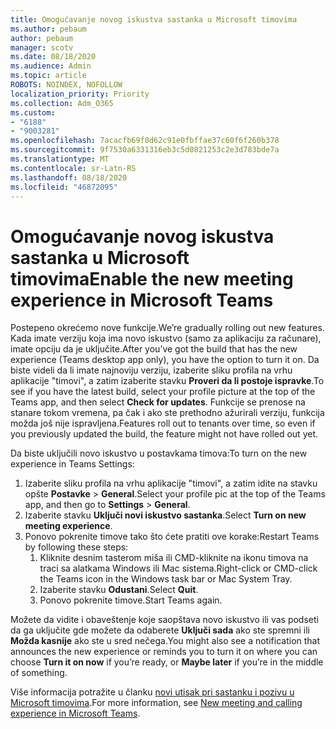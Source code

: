 ```yaml
---
title: Omogućavanje novog iskustva sastanka u Microsoft timovima
ms.author: pebaum
author: pebaum
manager: scotv
ms.date: 08/18/2020
ms.audience: Admin
ms.topic: article
ROBOTS: NOINDEX, NOFOLLOW
localization_priority: Priority
ms.collection: Adm_O365
ms.custom:
- "6188"
- "9003281"
ms.openlocfilehash: 7acacfb69f0d62c91e0fbffae37c60f6f260b378
ms.sourcegitcommit: 9f7530a6331316eb3c5d0821253c2e3d783bde7a
ms.translationtype: MT
ms.contentlocale: sr-Latn-RS
ms.lasthandoff: 08/18/2020
ms.locfileid: "46872095"
---
```

# <a name="enable-the-new-meeting-experience-in-microsoft-teams"></a><span data-ttu-id="9d41f-102">Omogućavanje novog iskustva sastanka u Microsoft timovima</span><span class="sxs-lookup"><span data-stu-id="9d41f-102">Enable the new meeting experience in Microsoft Teams</span></span>

<span data-ttu-id="9d41f-103">Postepeno okrećemo nove funkcije.</span><span class="sxs-lookup"><span data-stu-id="9d41f-103">We’re gradually rolling out new features.</span></span> <span data-ttu-id="9d41f-104">Kada imate verziju koja ima novo iskustvo (samo za aplikaciju za računare), imate opciju da je uključite.</span><span class="sxs-lookup"><span data-stu-id="9d41f-104">After you’ve got the build that has the new experience (Teams desktop app only), you have the option to turn it on.</span></span> <span data-ttu-id="9d41f-105">Da biste videli da li imate najnoviju verziju, izaberite sliku profila na vrhu aplikacije "timovi", a zatim izaberite stavku  **Proveri da li postoje ispravke**.</span><span class="sxs-lookup"><span data-stu-id="9d41f-105">To see if you have the latest build, select your profile picture at the top of the Teams app, and then select  **Check for updates**.</span></span> <span data-ttu-id="9d41f-106">Funkcije se prenose na stanare tokom vremena, pa čak i ako ste prethodno ažurirali verziju, funkcija možda još nije ispravljena.</span><span class="sxs-lookup"><span data-stu-id="9d41f-106">Features roll out to tenants over time, so even if you previously updated the build, the feature might not have rolled out yet.</span></span>  

<span data-ttu-id="9d41f-107">Da biste uključili novo iskustvo u postavkama timova:</span><span class="sxs-lookup"><span data-stu-id="9d41f-107">To turn on the new experience in Teams Settings:</span></span>

1. <span data-ttu-id="9d41f-108">Izaberite sliku profila na vrhu aplikacije "timovi", a zatim idite na stavku opšte **Postavke**  >   **General**.</span><span class="sxs-lookup"><span data-stu-id="9d41f-108">Select your profile pic at the top of the Teams app, and then go to **Settings** >  **General**.</span></span> 
2. <span data-ttu-id="9d41f-109">Izaberite stavku **Uključi novi iskustvo sastanka**.</span><span class="sxs-lookup"><span data-stu-id="9d41f-109">Select **Turn on new meeting experience**.</span></span>
3. <span data-ttu-id="9d41f-110">Ponovo pokrenite timove tako što ćete pratiti ove korake:</span><span class="sxs-lookup"><span data-stu-id="9d41f-110">Restart Teams by following these steps:</span></span>
    1. <span data-ttu-id="9d41f-111">Kliknite desnim tasterom miša ili CMD-kliknite na ikonu timova na traci sa alatkama Windows ili Mac sistema.</span><span class="sxs-lookup"><span data-stu-id="9d41f-111">Right-click or CMD-click the Teams icon in the Windows task bar or Mac System Tray.</span></span>
    2. <span data-ttu-id="9d41f-112">Izaberite stavku **Odustani**.</span><span class="sxs-lookup"><span data-stu-id="9d41f-112">Select **Quit**.</span></span>
    3. <span data-ttu-id="9d41f-113">Ponovo pokrenite timove.</span><span class="sxs-lookup"><span data-stu-id="9d41f-113">Start Teams again.</span></span>

<span data-ttu-id="9d41f-114">Možete da vidite i obaveštenje koje saopštava novo iskustvo ili vas podseti da ga uključite gde možete da odaberete  **Uključi sada**  ako ste spremni ili  **Možda kasnije** ako ste u sred nečega.</span><span class="sxs-lookup"><span data-stu-id="9d41f-114">You might also see a notification that announces the new experience or reminds you to turn it on where you can choose  **Turn it on now**  if you’re ready, or  **Maybe later** if you’re in the middle of something.</span></span>  

<span data-ttu-id="9d41f-115">Više informacija potražite u članku [novi utisak pri sastanku i pozivu u Microsoft timovima](https://techcommunity.microsoft.com/t5/microsoft-teams-blog/new-meeting-and-calling-experience-in-microsoft-teams/ba-p/1537581).</span><span class="sxs-lookup"><span data-stu-id="9d41f-115">For more information, see [New meeting and calling experience in Microsoft Teams](https://techcommunity.microsoft.com/t5/microsoft-teams-blog/new-meeting-and-calling-experience-in-microsoft-teams/ba-p/1537581).</span></span>